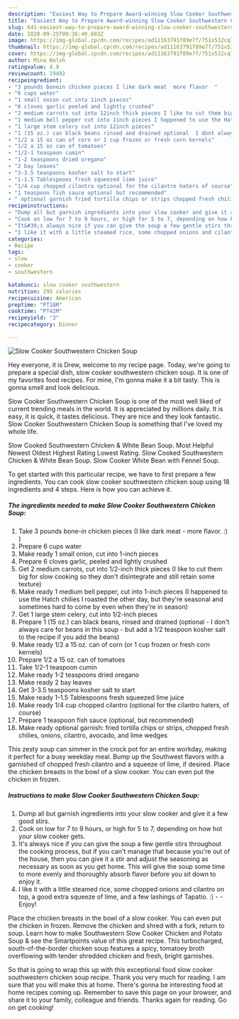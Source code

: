 ```yaml
---
description: "Easiest Way to Prepare Award-winning Slow Cooker Southwestern Chicken Soup"
title: "Easiest Way to Prepare Award-winning Slow Cooker Southwestern Chicken Soup"
slug: 641-easiest-way-to-prepare-award-winning-slow-cooker-southwestern-chicken-soup
date: 2020-09-25T09:36:40.603Z
image: https://img-global.cpcdn.com/recipes/ad11163791f89e7f/751x532cq70/slow-cooker-southwestern-chicken-soup-recipe-main-photo.jpg
thumbnail: https://img-global.cpcdn.com/recipes/ad11163791f89e7f/751x532cq70/slow-cooker-southwestern-chicken-soup-recipe-main-photo.jpg
cover: https://img-global.cpcdn.com/recipes/ad11163791f89e7f/751x532cq70/slow-cooker-southwestern-chicken-soup-recipe-main-photo.jpg
author: Mina Walsh
ratingvalue: 4.9
reviewcount: 19492
recipeingredient:
- "3 pounds bonein chicken pieces I like dark meat  more flavor  "
- "6 cups water"
- "1 small onion cut into 1inch pieces"
- "6 cloves garlic peeled and lightly crushed"
- "2 medium carrots cut into 12inch thick pieces I like to cut them big for slow cooking so they dont disintegrate and still retain some texture"
- "1 medium bell pepper cut into 1inch pieces I happened to use the Hatch chilies I roasted the other day but theyre seasonal and sometimes hard to come by even when theyre in season"
- "1 large stem celery cut into 12inch pieces"
- "1 (15 oz.) can black beans rinsed and drained optional  I dont always care for beans in this soup  but add a 12 teaspoon kosher salt to the recipe if you add the beans"
- "1/2 a 15 oz can of corn or 1 cup frozen or fresh corn kernels"
- "1/2 a 15 oz can of tomatoes"
- "1/2-1 teaspoon cumin"
- "1-2 teaspoons dried oregano"
- "2 bay leaves"
- "3-3.5 teaspoons kosher salt to start"
- "1-1.5 Tablespoons fresh squeezed lime juice"
- "1/4 cup chopped cilantro optional for the cilantro haters of course"
- "1 teaspoon fish sauce optional but recommended"
- " optional garnish fried tortilla chips or strips chopped fresh chilies onions cilantro avocado and lime wedges"
recipeinstructions:
- "Dump all but garnish ingredients into your slow cooker and give it a few good stirs."
- "Cook on low for 7 to 9 hours, or high for 5 to 7, depending on how hot your slow cooker gets."
- "It&#39;s always nice if you can give the soup a few gentle stirs throughout the cooking process, but if you can&#39;t manage that because you&#39;re out of the house, then you can give it a stir and adjust the seasoning as necessary as soon as you get home. This will give the soup some time to more evenly and thoroughly absorb flavor before you sit down to enjoy it."
- "I like it with a little steamed rice, some chopped onions and cilantro on top, a good extra squeeze of lime, and a few lashings of Tapatío. :)  Enjoy!"
categories:
- Recipe
tags:
- slow
- cooker
- southwestern

katakunci: slow cooker southwestern 
nutrition: 295 calories
recipecuisine: American
preptime: "PT18M"
cooktime: "PT42M"
recipeyield: "3"
recipecategory: Dinner

---
```



![Slow Cooker Southwestern Chicken Soup](https://img-global.cpcdn.com/recipes/ad11163791f89e7f/751x532cq70/slow-cooker-southwestern-chicken-soup-recipe-main-photo.jpg)

Hey everyone, it is Drew, welcome to my recipe page. Today, we're going to prepare a special dish, slow cooker southwestern chicken soup. It is one of my favorites food recipes. For mine, I'm gonna make it a bit tasty. This is gonna smell and look delicious.

Slow Cooker Southwestern Chicken Soup is one of the most well liked of current trending meals in the world. It is appreciated by millions daily. It is easy, it is quick, it tastes delicious. They are nice and they look fantastic. Slow Cooker Southwestern Chicken Soup is something that I've loved my whole life.

Slow Cooked Southwestern Chicken &amp; White Bean Soup. Most Helpful Newest Oldest Highest Rating Lowest Rating. Slow Cooked Southwestern Chicken &amp; White Bean Soup. Slow Cooker White Bean with Fennel Soup.


To get started with this particular recipe, we have to first prepare a few ingredients. You can cook slow cooker southwestern chicken soup using 18 ingredients and 4 steps. Here is how you can achieve it.

<!--inarticleads1-->

##### The ingredients needed to make Slow Cooker Southwestern Chicken Soup:

1. Take 3 pounds bone-in chicken pieces (I like dark meat - more flavor. :) )
1. Prepare 6 cups water
1. Make ready 1 small onion, cut into 1-inch pieces
1. Prepare 6 cloves garlic, peeled and lightly crushed
1. Get 2 medium carrots, cut into 1/2-inch thick pieces (I like to cut them big for slow cooking so they don&#39;t disintegrate and still retain some texture)
1. Make ready 1 medium bell pepper, cut into 1-inch pieces (I happened to use the Hatch chilies I roasted the other day, but they&#39;re seasonal and sometimes hard to come by even when they&#39;re in season)
1. Get 1 large stem celery, cut into 1/2-inch pieces
1. Prepare 1 (15 oz.) can black beans, rinsed and drained (optional - I don&#39;t always care for beans in this soup - but add a 1/2 teaspoon kosher salt to the recipe if you add the beans)
1. Make ready 1/2 a 15 oz. can of corn (or 1 cup frozen or fresh corn kernels)
1. Prepare 1/2 a 15 oz. can of tomatoes
1. Take 1/2-1 teaspoon cumin
1. Make ready 1-2 teaspoons dried oregano
1. Make ready 2 bay leaves
1. Get 3-3.5 teaspoons kosher salt to start
1. Make ready 1-1.5 Tablespoons fresh squeezed lime juice
1. Make ready 1/4 cup chopped cilantro (optional for the cilantro haters, of course)
1. Prepare 1 teaspoon fish sauce (optional, but recommended)
1. Make ready  optional garnish: fried tortilla chips or strips, chopped fresh chilies, onions, cilantro, avocado, and lime wedges


This zesty soup can simmer in the crock pot for an entire workday, making it perfect for a busy weekday meal. Bump up the Southwest flavors with a garnished of chopped fresh cilantro and a squeeze of lime, if desired. Place the chicken breasts in the bowl of a slow cooker. You can even put the chicken in frozen. 

<!--inarticleads2-->

##### Instructions to make Slow Cooker Southwestern Chicken Soup:

1. Dump all but garnish ingredients into your slow cooker and give it a few good stirs.
1. Cook on low for 7 to 9 hours, or high for 5 to 7, depending on how hot your slow cooker gets.
1. It&#39;s always nice if you can give the soup a few gentle stirs throughout the cooking process, but if you can&#39;t manage that because you&#39;re out of the house, then you can give it a stir and adjust the seasoning as necessary as soon as you get home. This will give the soup some time to more evenly and thoroughly absorb flavor before you sit down to enjoy it.
1. I like it with a little steamed rice, some chopped onions and cilantro on top, a good extra squeeze of lime, and a few lashings of Tapatío. :) -  - Enjoy!


Place the chicken breasts in the bowl of a slow cooker. You can even put the chicken in frozen. Remove the chicken and shred with a fork, return to soup. Learn how to make Southwestern Slow Cooker Chicken and Potato Soup &amp; see the Smartpoints value of this great recipe. This turbocharged, south-of-the-border chicken soup features a spicy, tomatoey broth overflowing with tender shredded chicken and fresh, bright garnishes. 

So that is going to wrap this up with this exceptional food slow cooker southwestern chicken soup recipe. Thank you very much for reading. I am sure that you will make this at home. There's gonna be interesting food at home recipes coming up. Remember to save this page on your browser, and share it to your family, colleague and friends. Thanks again for reading. Go on get cooking!
